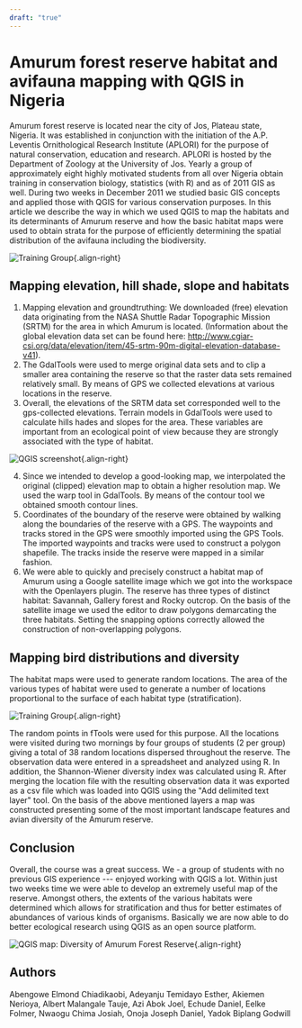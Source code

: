 ```yaml
---
draft: "true"
---
```


# Amurum forest reserve habitat and avifauna mapping with QGIS in Nigeria

Amurum forest reserve is located near the city of Jos, Plateau state,
Nigeria. It was established in conjunction with the initiation of the
A.P. Leventis Ornithological Research Institute (APLORI) for the purpose
of natural conservation, education and research. APLORI is hosted by the
Department of Zoology at the University of Jos. Yearly a group of
approximately eight highly motivated students from all over Nigeria
obtain training in conservation biology, statistics (with R) and as of
2011 GIS as well. During two weeks in December 2011 we studied basic GIS
concepts and applied those with QGIS for various conservation purposes.
In this article we describe the way in which we used QGIS to map the
habitats and its determinants of Amurum reserve and how the basic
habitat maps were used to obtain strata for the purpose of efficiently
determining the spatial distribution of the avifauna including the
biodiversity.

![Training Group](./images/nigeria_jos1.jpg){.align-right}

## Mapping elevation, hill shade, slope and habitats

1)  Mapping elevation and groundtruthing: We downloaded (free) elevation
    data originating from the NASA Shuttle Radar Topographic Mission
    (SRTM) for the area in which Amurum is located. (Information about
    the global elevation data set can be found here:
    <http://www.cgiar-csi.org/data/elevation/item/45-srtm-90m-digital-elevation-database-v41>).
2)  The GdalTools were used to merge original data sets and to clip a
    smaller area containing the reserve so that the raster data sets
    remained relatively small. By means of GPS we collected elevations
    at various locations in the reserve.
3)  Overall, the elevations of the SRTM data set corresponded well to
    the gps-collected elevations. Terrain models in GdalTools were used
    to calculate hills hades and slopes for the area. These variables
    are important from an ecological point of view because they are
    strongly associated with the type of habitat.

![QGIS screenshot](./images/nigeria_jos2.jpg){.align-right}

4)  Since we intended to develop a good-looking map, we interpolated the
    original (clipped) elevation map to obtain a higher resolution map.
    We used the warp tool in GdalTools. By means of the contour tool we
    obtained smooth contour lines.
5)  Coordinates of the boundary of the reserve were obtained by walking
    along the boundaries of the reserve with a GPS. The waypoints and
    tracks stored in the GPS were smoothly imported using the GPS Tools.
    The imported waypoints and tracks were used to construct a polygon
    shapefile. The tracks inside the reserve were mapped in a similar
    fashion.
6)  We were able to quickly and precisely construct a habitat map of
    Amurum using a Google satellite image which we got into the
    workspace with the Openlayers plugin. The reserve has three types of
    distinct habitat: Savannah, Gallery forest and Rocky outcrop. On the
    basis of the satellite image we used the editor to draw polygons
    demarcating the three habitats. Setting the snapping options
    correctly allowed the construction of non-overlapping polygons.

## Mapping bird distributions and diversity

The habitat maps were used to generate random locations. The area of the
various types of habitat were used to generate a number of locations
proportional to the surface of each habitat type (stratification).

![Training Group](./images/nigeria_jos3.jpg){.align-right}

The random points in fTools were used for this purpose. All the
locations were visited during two mornings by four groups of students (2
per group) giving a total of 38 random locations dispersed throughout
the reserve. The observation data were entered in a spreadsheet and
analyzed using R. In addition, the Shannon-Wiener diversity index was
calculated using R. After merging the location file with the resulting
observation data it was exported as a csv file which was loaded into
QGIS using the "Add delimited text layer" tool. On the basis of the
above mentioned layers a map was constructed presenting some of the most
important landscape features and avian diversity of the Amurum reserve.

## Conclusion

Overall, the course was a great success. We - a group of students with
no previous GIS experience \-\-- enjoyed working with QGIS a lot. Within
just two weeks time we were able to develop an extremely useful map of
the reserve. Amongst others, the extents of the various habitats were
determined which allows for stratification and thus for better estimates
of abundances of various kinds of organisms. Basically we are now able
to do better ecological research using QGIS as an open source platform.

![QGIS map: Diversity of Amurum Forest
Reserve](./images/nigeria_jos4.png){.align-right}

## Authors

Abengowe Elmond Chiadikaobi, Adeyanju Temidayo Esther, Akiemen Nerioya,
Albert Malangale Tauje, Azi Abok Joel, Echude Daniel, Eelke Folmer,
Nwaogu Chima Josiah, Onoja Joseph Daniel, Yadok Biplang Godwill
